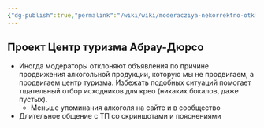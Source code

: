 ```yaml
---
{"dg-publish":true,"permalink":"/wiki/wiki/moderacziya-nekorrektno-otklonyaet-obyavleniya-obshhaemsya-i-ugovarivaem/"}
---
```


## Проект Центр туризма Абрау-Дюрсо

- Иногда модераторы отклоняют объявления по причине продвижения алкогольной продукции, которую мы не продвигаем, а продвигаем центр туризма. Избежать подобных ситуаций помогает тщательный отбор исходников для крео (никаких бокалов, даже пустых). 
	- Меньше упоминания алкоголя на сайте и в сообщество
- Длительное общение с ТП со скриншотами и пояснениями